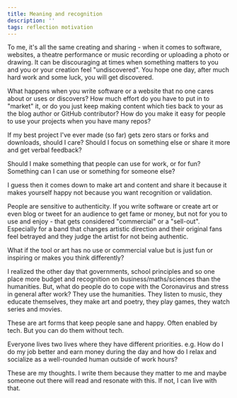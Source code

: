 ```yaml
---
title: Meaning and recognition
description: ''
tags: reflection motivation
---
```


To me, it's all the same creating and sharing - when it comes to software, websites, a theatre performance or music recording or uploading a photo or drawing. It can be discouraging at times when something matters to you and you or your creation feel "undiscovered". You hope one day, after much hard work and some luck, you will get discovered.

What happens when you write software or a website that no one cares about or uses or discovers? How much effort do you have to put in to "market" it, or do you just keep making content which ties back to your as the blog author or GitHub contributor? How do you make it easy for people to use your projects when you have many repos?

If my best project I've ever made (so far) gets zero stars or forks and downloads, should I care? Should I focus on something else or share it more and get verbal feedback?

Should I make something that people can use for work, or for fun? Something can I can use or something for someone else?

I guess then it comes down to make art and content and share it because it makes yourself happy not because you want recognition or validation.

People are sensitive to authenticity. If you write software or create art or even blog or tweet for an audience to get fame or money, but not for you to use and enjoy - that gets considered "commercial" or a "sell-out". Especially for a band that changes artistic direction and their original fans feel betrayed and they judge the artist for not being authentic.

What if the tool or art has no use or commercial value but is just fun or inspiring or makes you think differently?

I realized the other day that governments, school principles and so one place more budget and recognition on business/maths/sciences than the humanities. But, what do people do to cope with the Coronavirus and stress in general after work? They use the humanities. They listen to music, they educate themselves, they make art and poetry, they play games, they watch series and movies.

These are art forms that keep people sane and happy. Often enabled by tech. But you can do them without tech.

Everyone lives two lives where they have different priorities. e.g. How do I do my job better and earn money during the day and how do I relax and socialize as a well-rounded human outside of work hours?

These are my thoughts. I write them because they matter to me and maybe someone out there will read and resonate with this. If not, I can live with that.
